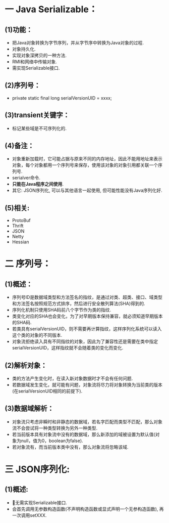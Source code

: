 # 一 Java Serializable：
## (1)功能：
- 把Java对象转换为字节序列，并从字节序中转换为Java对象的过程.
- 对象持久化.
- 实现对象深拷贝的一种方法.
- RMI和网络中传输对象.
- 需实现Serializable接口.

## (2)序列号：
- private static final long serialVersionUID = xxxx;

## (3)transient关键字：
- 标记某些域是不可序列化的.

## (4)备注：
- 对象重新加载时，它可能占据与原来不同的内存地址，因此不能用地址来表示对象，每个对象都用一个序列号来保存，使用该对象的对象引用都关联一个序列号.
- serialver命令.
- **只能在Java程序之间使用**.
- 其它: JSON序列化, 可以与其他语言一起使用, 但可能性能没有Java序列化好.

## (5)相关:
- ProtoBuf
- Thrift
- JSON
- Netty
- Hessian

# 二 序列号：
## (1)概述：
- 序列号ID是数据域类型和方法签名的指纹，是通过对类、超类、接口、域类型和方法签名按照规范方式排序，然后进行安全散列算法(SHA)得到的.
- 序列化机制只使用SHA码前八个字节作为类的指纹.
- 类变化对应的SHA也会变化，为了对早期版本保持兼容，就必须知道早期版本的SHA码.
- 若类具有serialVersionUID，则不需要再计算指纹，这样序列化系统可以读入这个类的对象的不同版本.
- 对象流拒绝读入具有不同指纹的对象，因此为了兼容性还是需要在类中指定serialVersionUID，这样指纹就不会随着类的变化而变化.

## (2)解析对象：
- 类的方法产生变化时，在读入新对象数据时才不会有任何问题.
- 若数据域发生变化，就可能有问题，对象流将尽力将对象转换为当前类的版本(在serialVersionUID相同的前提下).

## (3)数据域解析：
- 对象流只考虑非瞬时和非静态的数据域，若名字匹配而类型不匹配，那么对象流不会尝试将一种类型转换为另外一种类型.
- 若当前版本具有对象流中没有的数据域，那么新添加的域被设置为默认值(对象为null，值为0，boolean为false).
- 若对象流有，而当前版本类中没有，那么对象流将忽略该域.

# 三 JSON序列化:
## (1)概述:
- 无需实现Serializable接口.
- 会首先调用无参数构造函数(不声明构造函数或显式声明一个无参构造函数), 再一次调用setXXX.